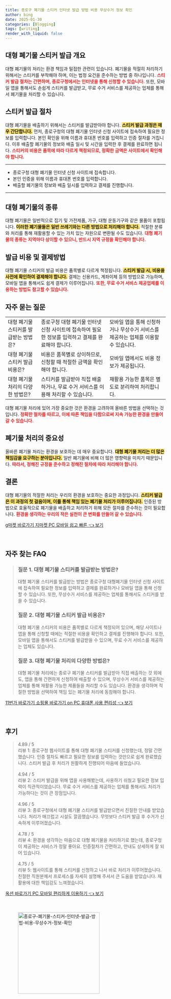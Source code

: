 ```yaml
---
title: 종로구 폐기물 스티커 인터넷 발급 방법 비용 무상수거 정보 확인
author: bing
date: 2025-01-30
categories: [Blogging]
tags: [writing]
render_with_liquid: false
---
```



<h2 id='대형 폐기물 스티커 발급 개요'>대형 폐기물 스티커 발급 개요</h2>

<p>대형 폐기물의 처리는 환경 책임과 밀접한 관련이 있습니다. 폐기물을 적절히 처리하기 위해서는 스티커를 부착해야 하며, 이는 법정 요건을 준수하는 방법 중 하나입니다. <b><span style="color: #ee2323;">스티커 발급 절차는 간편하며, 종로구청에서는 인터넷을 통해 신청할 수 있습니다.</span></b> 또한, 모바일 앱을 통해서도 손쉽게 스티커를 발급받고, 무료 수거 서비스를 제공하는 업체를 통해서 폐기물을 처리할 수 있습니다.</p>

<h2 id='스티커 발급 절차'>스티커 발급 절차</h2>

<p>대형 폐기물을 배출하기 위해서는 스티커를 발급받아야 합니다. <b><span style="background-color: #ffe066;">스티커 발급 과정은 매우 간단합니다.</span></b> 먼저, 종로구청의 대형 폐기물 인터넷 신청 사이트에 접속하여 필요한 정보를 입력합니다. 본인 확인을 위해 이름과 휴대폰 번호를 입력하고 인증 절차를 거칩니다. 이후 배출할 폐기물의 정보와 배출 일시 및 시간을 입력한 후 결제를 완료하면 됩니다. <b><span style="color: #ee2323;">스티커의 비용은 품목에 따라 다르게 책정되므로, 정확한 금액은 사이트에서 확인해야 합니다.</span></b></p>

<hr />

<ul>
    <li>종로구청 대형 폐기물 인터넷 신청 사이트에 접속합니다.</li>
    <li>본인 인증을 위해 이름과 휴대폰 번호를 입력합니다.</li>
    <li>배출할 폐기물의 정보와 배출 일시를 입력하고 결제를 진행합니다.</li>
</ul>

<hr />

<h2 id='대형 폐기물의 종류'>대형 폐기물의 종류</h2>

<p>대형 폐기물은 일반적으로 집기 및 가전제품, 가구, 대형 운동기구와 같은 물품이 포함됩니다. <b><span style="background-color: #ffe066;">이러한 폐기물들은 일반 쓰레기와는 다른 방법으로 처리해야 합니다.</span></b> 적절한 분류와 처리를 통해 재활용할 수 있는 가치 있는 자원으로 변환될 수도 있습니다. <b><span style="color: #ee2323;">대형 폐기물의 종류는 지역마다 상이할 수 있으니, 반드시 지역 규정을 확인해야 합니다.</span></b></p>

<h2 id='발급 비용 및 결제방법'>발급 비용 및 결제방법</h2>

<p>대형 폐기물 스티커의 발급 비용은 품목별로 다르게 책정됩니다. <b><span style="background-color: #ffe066;">스티커 발급 시, 비용을 사전에 확인하여 결제해야 합니다.</span></b> 결제는 신용카드, 계좌이체 등의 방법으로 가능하며, 모바일 앱을 통해서도 쉽게 결제가 이루어집니다. <b><span style="color: #ee2323;">또한, 무료 수거 서비스 제공업체를 이용하는 방법도 참고할 수 있습니다.</span></b></p>

<h2 id='자주 묻는 질문'>자주 묻는 질문</h2>

<table>
    <tr>
        <td>대형 폐기물 스티커를 발급받는 방법은?</td>
        <td>종로구청 대형 폐기물 인터넷 신청 사이트에 접속하여 필요한 정보를 입력하고 결제를 완료해야 합니다.</td>
        <td>모바일 앱을 통해 신청하거나 무상수거 서비스를 제공하는 업체를 이용할 수 있습니다.</td>
    </tr>
    <tr>
        <td>대형 폐기물 스티커 발급 비용은?</td>
        <td>비용은 품목별로 상이하므로, 신청할 때 적절한 금액을 확인해야 합니다.</td>
        <td>모바일 앱에서도 비용 정보가 제공됩니다.</td>
    </tr>
    <tr>
        <td>대형 폐기물 처리의 다양한 방법은?</td>
        <td>스티커를 발급받아 직접 배출하거나, 무료 수거 서비스를 이용해 처리할 수 있습니다.</td>
        <td>재활용 가능한 품목은 별도로 분리하여 처리합니다.</td>
    </tr>
</table>

<p>대형 폐기물 처리에 있어 가장 중요한 것은 환경을 고려하여 올바른 방법을 선택하는 것입니다. <b><span style="color: #ee2323;">정확한 절차를 따르고, 이에 따른 책임을 다함으로써 지속 가능한 환경을 만들어 갈 수 있습니다.</span></b></p>

<h2 id='폐기물 처리의 중요성'>폐기물 처리의 중요성</h2>

<p>올바른 폐기물 처리는 환경을 보호하는 데 매우 중요합니다. <b><span style="background-color: #ffe066;">대형 폐기물 처리는 더 많은 책임감을 요구하는 분야입니다.</span></b> 일반 폐기물에 비해 더 많은 영향력을 미치기 때문입니다. <b><span style="color: #ee2323;">따라서, 정해진 규정을 준수하고 정해진 절차에 따라 처리해야 합니다.</span></b></p>

<h2 id='결론'>결론</h2>

<p>대형 폐기물의 적절한 처리는 우리의 환경을 보호하는 중요한 과정입니다. <b><span style="background-color: #ffe066;">스티커 발급은 이 과정의 첫 걸음이며, 이를 통해 책임 있는 폐기물 처리가 이루어집니다.</span></b> 인증된 방법으로 효율적으로 폐기물을 배출하고 처리하기 위해 모든 절차를 준수하는 것이 필요합니다. <b><span style="color: #ee2323;">환경을 생각하는 우리의 작은 실천이 큰 변화를 만들어 갈 수 있습니다.</span></b></p>


<p><a class="click-button" title="g마켓 바로가기 지마켓 PC 모바일 쉽고 빠른" href="https://purplelist.github.io/posts/g%EB%A7%88%EC%BC%93-%EB%B0%94%EB%A1%9C%EA%B0%80%EA%B8%B0-%EC%A7%80%EB%A7%88%EC%BC%93-PC-%EB%AA%A8%EB%B0%94%EC%9D%BC-%EC%89%BD%EA%B3%A0-%EB%B9%A0%EB%A5%B8/" rel="dofollow">g마켓 바로가기 지마켓 PC 모바일 쉽고 빠른 👈 보기</a></p><br>
<h2 id='자주_찾는_FAQ'>자주 찾는 FAQ</h2>
<div itemscope="" itemtype="https://schema.org/FAQPage"> 
<blockquote> 
<div itemscope="" itemprop="mainEntity" itemtype="https://schema.org/Question"> 
<h3 itemprop="name">질문 1. 대형 폐기물 스티커를 발급받는 방법은?</h3> 
<div itemscope="" itemprop="acceptedAnswer" itemtype="https://schema.org/Answer"> 
<span itemprop="text"> 
<p>대형 폐기물 스티커를 발급받는 방법은 종로구청 대형폐기물 인터넷 신청 사이트에 접속하여 필요한 정보를 입력하고 결제를 완료하거나 모바일 앱을 통해 신청할 수 있습니다. 또한, 무상수거 서비스를 제공하는 업체를 통해서도 스티커를 받을 수 있습니다.</p> 
</span> 
</div> 
</div> 
<div itemscope="" itemprop="mainEntity" itemtype="https://schema.org/Question"> 
<h3 itemprop="name">질문 2. 대형 폐기물 스티커 발급 비용은?</h3> 
<div itemscope="" itemprop="acceptedAnswer" itemtype="https://schema.org/Answer"> 
<span itemprop="text"> 
<p>대형 폐기물 스티커의 비용은 품목별로 다르게 책정되어 있으며, 해당 사이트나 앱을 통해 신청할 때에는 적절한 비용을 확인하고 결제를 진행해야 합니다. 또한, 모바일 앱을 통해서도 스티커를 발급받을 수 있으며, 무료 수거 서비스를 제공하는 업체도 있습니다.</p> 
</span> 
</div> 
</div> 
<div itemscope="" itemprop="mainEntity" itemtype="https://schema.org/Question"> 
<h3 itemprop="name">질문 3. 대형 폐기물 처리의 다양한 방법은?</h3> 
<div itemscope="" itemprop="acceptedAnswer" itemtype="https://schema.org/Answer"> 
<span itemprop="text"> 
<p>대형 폐기물 처리에는 종로구 폐기물 스티커를 발급받아 직접 배출하는 것 외에도, 앱을 통해 간편하게 신청하여 배출할 수 있으며, 무상수거 서비스를 제공하는 업체를 통해 재활용 가능한 제품들을 처리할 수도 있습니다. 환경을 생각하며 적절한 방법을 선택하여 책임 있는 폐기물 처리에 동참해야 합니다.</p> 
</span> 
</div> 
</div> 
</blockquote> 
</div>
<p><a class="click-button" title="11번가 바로가기 쇼핑몰 바로가기 on PC 휴대폰 사용 편리성" href="https://purplelist.github.io/posts/11%EB%B2%88%EA%B0%80-%EB%B0%94%EB%A1%9C%EA%B0%80%EA%B8%B0-%EC%87%BC%ED%95%91%EB%AA%B0-%EB%B0%94%EB%A1%9C%EA%B0%80%EA%B8%B0-on-PC-%ED%9C%B4%EB%8C%80%ED%8F%B0-%EC%82%AC%EC%9A%A9-%ED%8E%B8%EB%A6%AC%EC%84%B1/" rel="dofollow">11번가 바로가기 쇼핑몰 바로가기 on PC 휴대폰 사용 편리성 👈 보기</a></p><br>
<h2 id='후기'>후기</h2>
<div itemscope itemtype="https://schema.org/Product">
  <blockquote>
  <div itemprop="review" itemscope itemtype="https://schema.org/Review">
      <div itemprop="reviewRating" itemscope itemtype="https://schema.org/Rating"> <span itemprop="ratingValue">4.89</span> / <span itemprop="bestRating">5</span> </div>
      <span itemprop="reviewBody">리뷰 1: 종로구청 웹사이트를 통해 대형 폐기물 스티커를 신청했는데, 정말 간편했습니다. 인증 절차도 빠르고 필요한 정보를 입력하는 것만으로 쉽게 완료했습니다. 스티커 발급 후 처리가 원활하게 진행되어 마음에 들었습니다.</span>
  </div>
  <br>
  <div itemprop="review" itemscope itemtype="https://schema.org/Review">
      <div itemprop="reviewRating" itemscope itemtype="https://schema.org/Rating"> <span itemprop="ratingValue">4.94</span> / <span itemprop="bestRating">5</span> </div>
      <span itemprop="reviewBody">리뷰 2: 스티커 발급을 위해 앱을 사용해봤는데, 사용하기 쉬웠고 필요한 정보 입력이 직관적이었습니다. 무료 수거 서비스를 제공하는 업체를 통해서도 처리가 가능하다는 것이 큰 장점입니다.</span>
  </div>
  <br>
  <div itemprop="review" itemscope itemtype="https://schema.org/Review">
      <div itemprop="reviewRating" itemscope itemtype="https://schema.org/Rating"> <span itemprop="ratingValue">4.96</span> / <span itemprop="bestRating">5</span> </div>
      <span itemprop="reviewBody">리뷰 3: 종로구청에서 대형 폐기물 스티커를 발급받으면서 친절한 안내를 받았습니다. 처리가 매끄럽고 시설도 깔끔했습니다. 무엇보다 스티커 발급 후 수거가 신속하게 이루어졌습니다.</span>
  </div>
  <br>
  <div itemprop="review" itemscope itemtype="https://schema.org/Review">
      <div itemprop="reviewRating" itemscope itemtype="https://schema.org/Rating"> <span itemprop="ratingValue">4.78</span> / <span itemprop="bestRating">5</span> </div>
      <span itemprop="reviewBody">리뷰 4: 환경을 생각하는 마음으로 대형 폐기물을 처리하기로 했는데, 종로구청이 제공하는 서비스가 정말 좋아요. 인증절차가 간편하고, 안내도 상세하게 잘 되어 있습니다.</span>
  </div>
  <br>
  <div itemprop="review" itemscope itemtype="https://schema.org/Review">
      <div itemprop="reviewRating" itemscope itemtype="https://schema.org/Rating"> <span itemprop="ratingValue">4.75</span> / <span itemprop="bestRating">5</span> </div>
      <span itemprop="reviewBody">리뷰 5: 웹사이트를 통해 스티커를 신청하고 나서 바로 처리가 이루어졌습니다. 친절한 직원분께서 프로세스를 자세히 설명해 주셔서 큰 도움을 받았습니다. 재활용에 대한 책임감도 느껴졌습니다.</span>
  </div>
  </blockquote>
</div>
<p><a class="click-button" title="옥션 바로가기 PC 모바일 편리하게 이용하기" href="https://purplelist.github.io/posts/%EC%98%A5%EC%85%98-%EB%B0%94%EB%A1%9C%EA%B0%80%EA%B8%B0-PC-%EB%AA%A8%EB%B0%94%EC%9D%BC-%ED%8E%B8%EB%A6%AC%ED%95%98%EA%B2%8C-%EC%9D%B4%EC%9A%A9%ED%95%98%EA%B8%B0/" rel="dofollow">옥션 바로가기 PC 모바일 편리하게 이용하기 👈 보기</a></p><br>
<figure class="image"><img src="https://purplelist.github.io/assets/img/thumbnail/종로구-폐기물-스티커-인터넷-발급-방법-비용-무상수거-정보-확인.webp" alt="종로구-폐기물-스티커-인터넷-발급-방법-비용-무상수거-정보-확인" width="256" height="256"></figure>